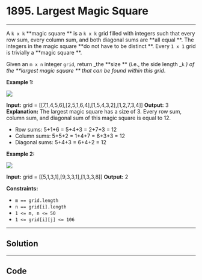 # 1895. Largest Magic Square

---

A `k x k` **magic square ** is a `k x k` grid filled with integers such that every row sum, every column sum, and both diagonal sums are **all equal **. The integers in the magic square **do not have to be distinct **. Every `1 x 1` grid is trivially a **magic square **.

Given an `m x n` integer `grid`, return _the **size ** (i.e., the side length _`k` _) of the **largest magic square ** that can be found within this grid_.

 

**Example 1:**

![](https://assets.leetcode.com/uploads/2021/05/29/magicsquare-grid.jpg)


**Input:** grid = [[7,1,4,5,6],[2,5,1,6,4],[1,5,4,3,2],[1,2,7,3,4]]
**Output:** 3
**Explanation:** The largest magic square has a size of 3.
Every row sum, column sum, and diagonal sum of this magic square is equal to 12.
- Row sums: 5+1+6 = 5+4+3 = 2+7+3 = 12
- Column sums: 5+5+2 = 1+4+7 = 6+3+3 = 12
- Diagonal sums: 5+4+3 = 6+4+2 = 12


**Example 2:**

![](https://assets.leetcode.com/uploads/2021/05/29/magicsquare2-grid.jpg)


**Input:** grid = [[5,1,3,1],[9,3,3,1],[1,3,3,8]]
**Output:** 2


 

**Constraints:**

  * `m == grid.length`
  * `n == grid[i].length`
  * `1 <= m, n <= 50`
  * `1 <= grid[i][j] <= 106`

---

## Solution



---

## Code
```python


```